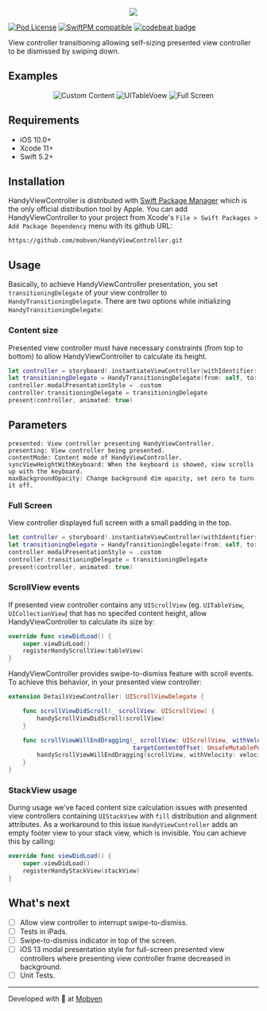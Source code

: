 <p align="center">
  <img src="Docs/handy.png">
</p>

[![Pod License](https://img.shields.io/github/license/mobven/HandyViewController)](https://www.apache.org/licenses/LICENSE-2.0.html)
[![SwiftPM compatible](https://img.shields.io/badge/SwiftPM-compatible-brightgreen.svg)](https://swift.org/package-manager/)
[![codebeat badge](https://codebeat.co/badges/fedc9793-5d0d-4577-b425-08f837b120e5)](https://codebeat.co/projects/github-com-mobven-handyviewcontroller-master)

View controller transitioning allowing self-sizing presented view controller to be dismissed by swiping down.

## Examples
<p align="center">
  <img alt="Custom Content" src="Docs/example_usage_1.gif">
  <img alt="UITableVoew" src="Docs/example_usage_2.gif">
  <img alt="Full Screen" src="Docs/example_usage_3.gif">
</p>

## Requirements
* iOS 10.0+
* Xcode 11+
* Swift 5.2+

## Installation
HandyViewController is distributed with [Swift Package Manager](https://swift.org/package-manager/) which is the only official distribution tool by Apple. You can add HandyViewController to your project from Xcode's `File > Swift Packages > Add Package Dependency` menu with its github URL:
```
https://github.com/mobven/HandyViewController.git
```

## Usage
Basically, to achieve HandyViewController presentation, you set `transitioningDelegate` of your view controller to `HandyTransitioningDelegate`. There are two options while initializing `HandyTransitioningDelegate`:
### Content size
Presented view controller must have necessary constraints (from top to bottom) to allow HandyViewController to calculate its height.
```swift
let controller = storyboard!.instantiateViewController(withIdentifier: "ViewController")
let transitioningDelegate = HandyTransitioningDelegate(from: self, to: controller)
controller.modalPresentationStyle = .custom
controller.transitioningDelegate = transitioningDelegate
present(controller, animated: true)
```

## Parameters
```
presented: View controller presenting HandyViewController.
presenting: View controller being presented.
contentMode: Content mode of HandyViewController.
syncViewHeightWithKeyboard: When the keyboard is showed, view scrolls up with the keyboard.
maxBackgroundOpacity: Change background dim opacity, set zero to turn it off.
```

### Full Screen
View controller displayed full screen with a small padding in the top.
```swift
let controller = storyboard!.instantiateViewController(withIdentifier: "ViewController")
let transitioningDelegate = HandyTransitioningDelegate(from: self, to: controller, contentMode: .fullScreen)
controller.modalPresentationStyle = .custom
controller.transitioningDelegate = transitioningDelegate
present(controller, animated: true)
```

### ScrollView events
If presented view controller contains any `UIScrollView` (eg. `UITableView`, `UICollectionView`) that has no specifed content height, allow HandyViewController to calculate its size by:
```swift
override func viewDidLoad() {
    super.viewDidLoad()
    registerHandyScrollView(tableView)
}
```

HandyViewController provides swipe-to-dismiss feature with scroll events. To achieve this behavior, in your presented view controller: 
```swift
extension DetailsViewController: UIScrollViewDelegate {

    func scrollViewDidScroll(_ scrollView: UIScrollView) {
        handyScrollViewDidScroll(scrollView)
    } 

    func scrollViewWillEndDragging(_ scrollView: UIScrollView, withVelocity velocity: CGPoint,
                                   targetContentOffset: UnsafeMutablePointer<CGPoint>) {
        handyScrollViewWillEndDragging(scrollView, withVelocity: velocity)
    }
}
```

### StackView usage
During usage we've faced content size calculation issues with presented view controllers containing `UIStackView` with `fill` distribution and alignment attributes. As a workaround to this issue `HandyViewController` adds an empty footer view to your stack view, which is invisible. You can achieve this by calling:
```swift
override func viewDidLoad() {
    super.viewDidLoad()
    registerHandyStackView(stackView)
}
```

## What's next
- [ ] Allow view controller to interrupt swipe-to-dismiss. 
- [ ] Tests in iPads.
- [ ] Swipe-to-dismiss indicator in top of the screen.
- [ ] iOS 13 modal presentation style for full-screen presented view controllers where presenting view controller frame decreased in background.
- [ ] Unit Tests.

---
Developed with 🖤 at [Mobven](https://mobven.com/)
